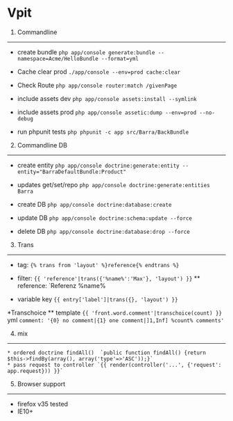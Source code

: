 Vpit
==============

1) Commandline
---------------
  * create bundle `php app/console generate:bundle --namespace=Acme/HelloBundle --format=yml`

  * Cache clear prod `./app/console --env=prod cache:clear`

  * Check Route `php app/console router:match /givenPage`

  * include assets dev `php app/console assets:install --symlink`

  * include assets prod `php app/console assetic:dump --env=prod --no-debug`

  * run phpunit tests `php phpunit -c app src/Barra/BackBundle`


2) Commandline DB
------------------
  * create entity `php app/console doctrine:generate:entity --entity="BarraDefaultBundle:Product"`

  * updates get/set/repo `php app/console doctrine:generate:entities Barra`

  * create DB `php app/console doctrine:database:create`

  * update DB `php app/console doctrine:schema:update --force`

  * delete DB `php app/console doctrine:database:drop --force`


3) Trans
----------
  * tag: `{% trans from 'layout' %}reference{% endtrans %}`

  * filter: `{{ 'reference'|trans({'%name%':'Max'}, 'layout') }}`
  ** reference: `Referenz %name%

  * variable key `{{ entry['label']|trans({}, 'layout') }}`

  *Transchoice
  ** template `{{ 'front.word.comment'|transchoice(count) }}` yml `comment: '{0} no comment|{1} one comment|]1,Inf] %count% comments'`


4) mix
-------
    * ordered doctrine findAll()  `public function findAll() {return $this->findBy(array(), array('type'=>'ASC'));}`
    * pass request to controller `{{ render(controller('...', {'request': app.request})) }}`


5) Browser support
--------------------
   * firefox v35 tested
   * IE10+


